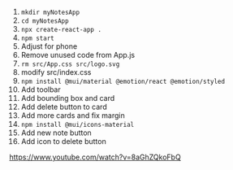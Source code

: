 1. `mkdir myNotesApp`
1. `cd myNotesApp`
1. `npx create-react-app .`
1. `npm start`
1. Adjust for phone
1. Remove unused code from App.js
1. `rm src/App.css src/logo.svg`
1. modify src/index.css
1. `npm install @mui/material @emotion/react @emotion/styled`
1. Add toolbar 
1. Add bounding box and card
1. Add delete button to card
1. Add more cards and fix margin
1. `npm install @mui/icons-material`
1. Add new note button
1. Add icon to delete button

https://www.youtube.com/watch?v=8aGhZQkoFbQ
